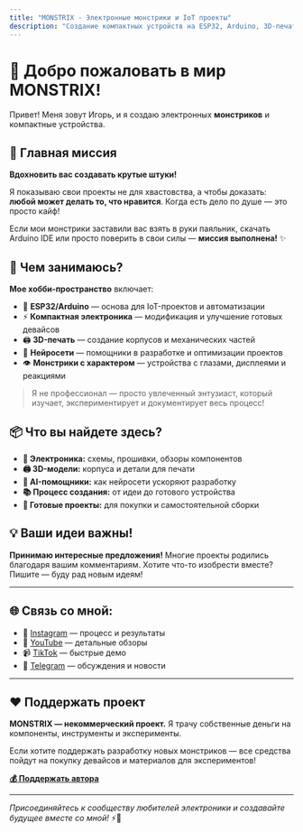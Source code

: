 ```yaml
---
title: "MONSTRIX - Электронные монстрики и IoT проекты"
description: "Создание компактных устройств на ESP32, Arduino, 3D-печать и эксперименты с электроникой"
---
```


# 👋 Добро пожаловать в мир MONSTRIX!

Привет! Меня зовут Игорь, и я создаю электронных **монстриков** и компактные устройства.

## 🎯 Главная миссия

**Вдохновить вас создавать крутые штуки!** 

Я показываю свои проекты не для хвастовства, а чтобы доказать: **любой может делать то, что нравится**. Когда есть дело по душе — это просто кайф! 

Если мои монстрики заставили вас взять в руки паяльник, скачать Arduino IDE или просто поверить в свои силы — **миссия выполнена!** ✨

## 🔧 Чем занимаюсь?

**Мое хобби-пространство** включает:
- 🤖 **ESP32/Arduino** — основа для IoT-проектов и автоматизации
- ⚡ **Компактная электроника** — модификация и улучшение готовых девайсов
- 🖨️ **3D-печать** — создание корпусов и механических частей
- 🧠 **Нейросети** — помощники в разработке и оптимизации проектов
- 👁️ **Монстрики с характером** — устройства с глазами, дисплеями и реакциями

> Я не профессионал — просто увлеченный энтузиаст, который изучает, экспериментирует и документирует весь процесс!

## 📦 Что вы найдете здесь?

- **🔌 Электроника:** схемы, прошивки, обзоры компонентов
- **🖨️ 3D-модели:** корпуса и детали для печати
- **🤖 AI-помощники:** как нейросети ускоряют разработку
- **📚 Процесс создания:** от идеи до готового устройства
- **🛒 Готовые проекты:** для покупки и самостоятельной сборки

## 💡 Ваши идеи важны!

**Принимаю интересные предложения!** Многие проекты родились благодаря вашим комментариям. Хотите что-то изобрести вместе? Пишите — буду рад новым идеям!

---

## 🌐 Связь со мной:

- 📸 [Instagram](https://www.instagram.com/igor.fedorov) — процесс и результаты
- 🎥 [YouTube](https://youtube.com/@project_23) — детальные обзоры  
- 📹 [TikTok](https://www.tiktok.com/@igortechminimal) — быстрые демо
- 💬 [Telegram](https://t.me/techminimal) — обсуждения и новости

---

## ❤️ Поддержать проект

**MONSTRIX — некоммерческий проект.** Я трачу собственные деньги на компоненты, инструменты и эксперименты. 

Если хотите поддержать разработку новых монстриков — все средства пойдут на покупку девайсов и материалов для экспериментов!

**[💰 Поддержать автора](#support)**

---

*Присоединяйтесь к сообществу любителей электроники и создавайте будущее вместе со мной!* ⚡🤖

